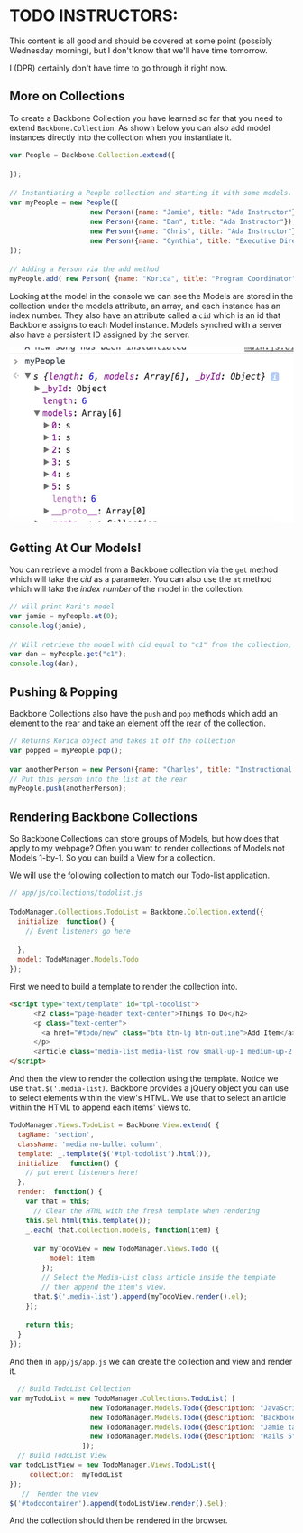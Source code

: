 # TODO INSTRUCTORS:
This content is all good and should be covered at some point (possibly Wednesday morning), but I don't know that we'll have time tomorrow.

I (DPR) certainly don't have time to go through it right now.

## More on Collections

To create a Backbone Collection you have learned so far that you need to extend `Backbone.Collection`.  As shown below you can also add model instances directly into the collection when you instantiate it.  

```javascript
var People = Backbone.Collection.extend({

});

// Instantiating a People collection and starting it with some models.
var myPeople = new People([
					new Person({name: "Jamie", title: "Ada Instructor"}),
					new Person({name: "Dan", title: "Ada Instructor"}),					
					new Person({name: "Chris", title: "Ada Instructor"}),
					new Person({name: "Cynthia", title: "Executive Director"})
]);

// Adding a Person via the add method
myPeople.add( new Person( {name: "Korica", title: "Program Coordinator"} ) );
```

Looking at the model in the console we can see the Models are stored in the collection under the models attribute, an array, and each instance has an index number.  They also have an attribute called a `cid` which is an id that Backbone assigns to each Model instance.  Models synched with a server also have a persistent ID assigned by the server.

![Client Server](images/modelconsole.png)


## Getting At Our Models!

You can retrieve a model from a Backbone collection via the `get` method which will take the *cid* as a parameter. You can also use the `at` method which will take the *index number* of the model in the collection.

```javascript
// will print Kari's model
var jamie = myPeople.at(0);
console.log(jamie);

// Will retrieve the model with cid equal to "c1" from the collection, if it exists.
var dan = myPeople.get("c1");
console.log(dan);
```

<!--
## Removing Models

You can remove models in Backbone via a Collection's `remove` method.

```javascript
var personToRemove = myPeople.at(3);
myPeople.remove(personToRemove);
```


## Looping Through a Collection

You can loop through a collection, known as iterating, using the `each` method.  This method takes an anonymous function and applies it to each model in turn.  The models are passed into the function one at a time as a parameter.


```javascript

// Causes
myPeople.each(function(person) {
  person.sayHi();
});
``` -->
<!--
## Filtering Models

You can also get a collection of filtered results with the `where` method.  The `where` method finds array of Models matching the given attributes.

```javascript
// Results in Dan, Jamie, Chris
var adaInstructors = myPeople.where( { title: "Ada Instructor" });

for (var i = 0; i < adaInstructors.length; i++) {
  console.log(adaInstructors[i].get("name"));
}
```

If you only want to find the first occurrence of the matching condition then you can use the the `findWhere` method.  The `findWhere` method returns the first matching model in the collection.  

```javascript
// Returns the model with { name: "Cynthia", title: "Executive Director" }
var matchingInstructor = myPeople.findWhere( { name: "Cynthia" } );
``` -->

## Pushing & Popping

Backbone Collections also have the `push` and `pop` methods which add an element to the rear and take an element off the rear of the collection.  

```javascript
// Returns Korica object and takes it off the collection
var popped = myPeople.pop();

var anotherPerson = new Person({name: "Charles", title: "Instructional Assistant" });
// Put this person into the list at the rear
myPeople.push(anotherPerson);
```


## Rendering Backbone Collections

So Backbone Collections can store groups of Models, but how does that apply to my webpage?  Often you want to render collections of Models not Models 1-by-1.  So you can build a View for a collection.

We will use the following collection to match our Todo-list application.

```javascript
// app/js/collections/todolist.js

TodoManager.Collections.TodoList = Backbone.Collection.extend({
  initialize: function() {
    // Event listeners go here

  },
  model: TodoManager.Models.Todo
});
```

First we need to build a template to render the collection into.

```html
<script type="text/template" id="tpl-todolist">
      <h2 class="page-header text-center">Things To Do</h2>
      <p class="text-center">
        <a href="#todo/new" class="btn btn-lg btn-outline">Add Item</a>
      </p>
      <article class="media-list media-list row small-up-1 medium-up-2 large-up-4 todolist-container "></article>
</script>
```

And then the view to render the collection using the template.  Notice we use `that.$('.media-list)`.  Backbone provides a jQuery object you can use to select elements within the view's HTML.  We use that to select an article within the HTML to append each items' views to.  


```javascript
TodoManager.Views.TodoList = Backbone.View.extend( {
  tagName: 'section',
  className: 'media no-bullet column',
  template: _.template($('#tpl-todolist').html()),
  initialize:  function() {
    // put event listeners here!
  },
  render:  function() {
    var that = this;
      // Clear the HTML with the fresh template when rendering
    this.$el.html(this.template());
    _.each( that.collection.models, function(item) {

      var myTodoView = new TodoManager.Views.Todo ({
          model: item
        });
        // Select the Media-List class article inside the template
        // then append the item's view.
      that.$('.media-list').append(myTodoView.render().el);
    });

    return this;
  }
});
```

And then in `app/js/app.js` we can create the collection and view and render it.


```javascript
  // Build TodoList Collection
var myTodoList = new TodoManager.Collections.TodoList( [
                    new TodoManager.Models.Todo({description: "JavaScript Rules", title: "Learn JavaScript", id: 1}),
                    new TodoManager.Models.Todo({description: "Backbone Structures JavaScript", title: "Study Backbone", id: 2}),
                    new TodoManager.Models.Todo({description: "Jamie taught us", title: "Master AJAX", id: 3}),
                    new TodoManager.Models.Todo({description: "Rails 5", title: "Master Rails", id: 4})
                  ]);
  // Build TodoList View
var todoListView = new TodoManager.Views.TodoList({
     collection:  myTodoList
});
   //  Render the view
$('#todocontainer').append(todoListView.render().$el);
```
And the collection should then be rendered in the browser.  
